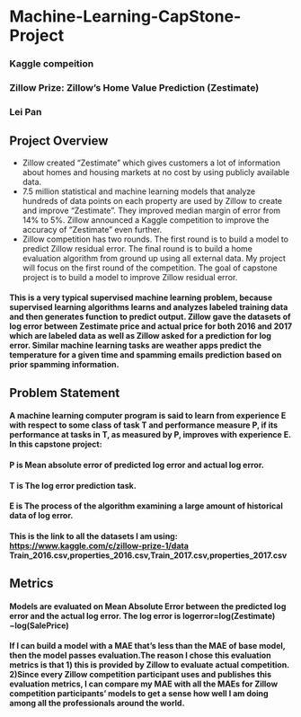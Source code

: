 # Machine-Learning-CapStone-Project
### Kaggle compeition
### Zillow Prize: Zillow’s Home Value Prediction (Zestimate)
### Lei Pan 

## Project Overview
* Zillow created “Zestimate” which gives customers a lot of information about homes and housing markets at no cost by using publicly available data. 
* 7.5 million statistical and machine learning models that analyze hundreds of data points on each property are used by Zillow to create and improve “Zestimate”. They improved median margin of error from 14% to 5%. Zillow announced a Kaggle competition to improve the accuracy of “Zestimate” even further.
* Zillow competition has two rounds. The first round is to build a model to predict Zillow residual error. The final round is to build a home evaluation algorithm from ground up using all external data. My project will focus on the first round of the competition. The goal of capstone project is to build a model to improve Zillow residual error.
#### This is a very typical supervised machine learning problem, because supervised learning algorithms learns and analyzes labeled training data and then generates function to predict output. Zillow gave the datasets of log error between Zestimate price and actual price for both 2016 and 2017 which are labeled data as well as Zillow asked for a prediction for log error. Similar machine learning tasks are weather apps predict the temperature for a given time and spamming emails prediction based on prior spamming information.

## Problem Statement
#### A machine learning computer program is said to learn from experience E with respect to some class of task T and performance measure P, if its performance at tasks in T, as measured by P, improves with experience E. In this capstone project: 
#### P is Mean absolute error of predicted log error and actual log error.
#### T is The log error prediction task.
#### E is The process of the algorithm examining a large amount of historical data of log error.
#### This is the link to all the datasets I am using: https://www.kaggle.com/c/zillow-prize-1/data Train_2016.csv,properties_2016.csv,Train_2017.csv,properties_2017.csv 

## Metrics
#### Models are evaluated on Mean Absolute Error between the predicted log error and the actual log error. The log error is logerror=log(Zestimate)−log(SalePrice)
#### If I can build a model with a MAE that’s less than the MAE of base model, then the model passes evaluation.The reason I chose this evaluation metrics is that 1) this is provided by Zillow to evaluate actual competition. 2)Since every Zillow competition participant uses and publishes this evaluation metrics, I can compare my MAE with all the MAEs for Zillow competition participants’ models to get a sense how well I am doing among all the professionals around the world.


